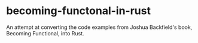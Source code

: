 # becoming-functonal-in-rust

An attempt at converting the code examples from Joshua Backfield's book,
Becoming Functional, into Rust.
